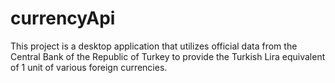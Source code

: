 # currencyApi
This project is a desktop application that utilizes official data from the Central Bank of the Republic of Turkey to provide the Turkish Lira equivalent of 1 unit of various foreign currencies.
